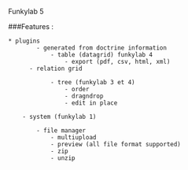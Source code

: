 Funkylab 5

###Features :

	* plugins 
			- generated from doctrine information
				- table (datagrid) funkylab 4
					- export (pdf, csv, html, xml)
          - relation grid
          
				- tree (funkylab 3 et 4)
					- order
					- dragndrop
					- edit in place

		- system (funkylab 1)

			- file manager 
				- multiupload
				- preview (all file format supported)
				- zip
				- unzip
				